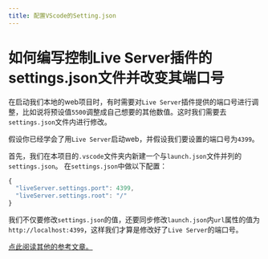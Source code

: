 ```yaml
---
title: 配置VScode的Setting.json
---
```


# 如何编写控制Live Server插件的settings.json文件并改变其端口号

在启动我们本地的web项目时，有时需要对```Live Server```插件提供的端口号进行调整，比如说将预设值```5500```调整成自己想要的其他数值。这时我们需要去```settings.json```文件内进行修改。

假设你已经学会了用```Live Server```启动web，并假设我们要设置的端口号为```4399```。

首先，我们在本项目的```.vscode```文件夹内新建一个与```launch.json```文件并列的```settings.json```。
在```settings.json```中做以下配置：

``` JavaScript
{
  "liveServer.settings.port": 4399,	
  "liveServer.settings.root": "/"
}
```

我们不仅要修改```settings.json```的值，还要同步修改```launch.json```内```url```属性的值为```http://localhost:4399```，这样我们才算是修改好了```Live Server```的端口号。

[点此阅读其他的参考文章。](https://blog.csdn.net/qq_39438464/article/details/113783740)